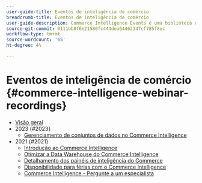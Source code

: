 ```yaml
---
user-guide-title: Eventos de inteligência de comércio
breadcrumb-title: Eventos de inteligência de comércio
user-guide-description: Commerce Intelligence Events é uma biblioteca de vídeos na qual especialistas e colegas compartilham seus pensamentos e ideias sobre o Adobe Commerce Intelligence.
source-git-commit: 0111bb0f6e21580fc444dea64462347cf785f8ec
workflow-type: tm+mt
source-wordcount: '65'
ht-degree: 4%

---
```



# Eventos de inteligência de comércio  {#commerce-intelligence-webinar-recordings}

+ [Visão geral](overview.md)
+ 2023 {#2023}
   + [Gerenciamento de conjuntos de dados no Commerce Intelligence](2023/manage-data-sets.md)
+ 2021 {#2021}
   + [Introdução ao Commerce Intelligence](2021-22/getting-started.md)
   + [Otimizar a Data Warehouse do Commerce Intelligence](2021-22/optimize-data-warehouse.md)
   + [Detalhamento dos painéis de inteligência do Commerce](2021-22/dashboards-deep-dive.md)
   + [Disponibilidade para férias com o Commerce Intelligence](2021-22/holiday-readiness.md)
   + [Commerce Intelligence - Pergunte a um especialista](2021-22/ask-expert.md)

<!--+ Commerce Events {#commerce-events}
  + [Overview](commerce-events/overview.md)
  + 2022 {#2022}
    + [Top Tips and Tricks for Adobe Campaign Standard](customer-journeys/2022/tips-and-tricks.md)
    + [Develop and customize data models in Adobe [!DNL Campaign Classic]](customer-journeys/2022/data-models.md)

+ Data and insights {#commerce-release-updates}
  + [Overview](commerce-release-updates/overview.md)
  + 2022 {#2022}
    + [Innovations and trends](data-and-insights/2022/innovations.md)
    + [Sensei and Analysis Workspace](data-and-insights/2022/sensei.md)
    + [Personalize and automate with Adobe Target](data-and-insights/2022/personalize.md)
    + [Analytics and Target applications for Mobile and Apps](data-and-insights/2022/mobile-and-apps.md)
    + [Cross Device Analytics and Customer Journey Analytics](data-and-insights/2022/cross-device-analytics.md) -->